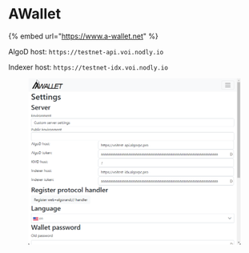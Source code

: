 # AWallet

{% embed url="https://www.a-wallet.net" %}

AlgoD host: `https://testnet-api.voi.nodly.io`

Indexer host: `https://testnet-idx.voi.nodly.io`

<figure><img src="../../.gitbook/assets/image (1).png" alt=""><figcaption></figcaption></figure>
